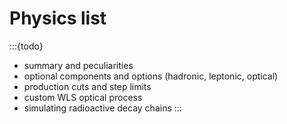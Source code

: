 # Physics list

:::{todo}

- summary and peculiarities
- optional components and options (hadronic, leptonic, optical)
- production cuts and step limits
- custom WLS optical process
- simulating radioactive decay chains
  :::
